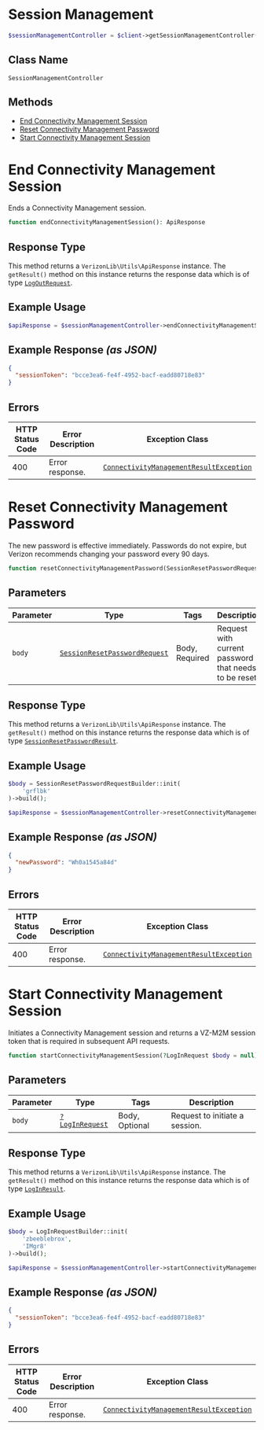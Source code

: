 # Session Management

```php
$sessionManagementController = $client->getSessionManagementController();
```

## Class Name

`SessionManagementController`

## Methods

* [End Connectivity Management Session](../../doc/controllers/session-management.md#end-connectivity-management-session)
* [Reset Connectivity Management Password](../../doc/controllers/session-management.md#reset-connectivity-management-password)
* [Start Connectivity Management Session](../../doc/controllers/session-management.md#start-connectivity-management-session)


# End Connectivity Management Session

Ends a Connectivity Management session.

```php
function endConnectivityManagementSession(): ApiResponse
```

## Response Type

This method returns a `VerizonLib\Utils\ApiResponse` instance. The `getResult()` method on this instance returns the response data which is of type [`LogOutRequest`](../../doc/models/log-out-request.md).

## Example Usage

```php
$apiResponse = $sessionManagementController->endConnectivityManagementSession();
```

## Example Response *(as JSON)*

```json
{
  "sessionToken": "bcce3ea6-fe4f-4952-bacf-eadd80718e83"
}
```

## Errors

| HTTP Status Code | Error Description | Exception Class |
|  --- | --- | --- |
| 400 | Error response. | [`ConnectivityManagementResultException`](../../doc/models/connectivity-management-result-exception.md) |


# Reset Connectivity Management Password

The new password is effective immediately. Passwords do not expire, but Verizon recommends changing your password every 90 days.

```php
function resetConnectivityManagementPassword(SessionResetPasswordRequest $body): ApiResponse
```

## Parameters

| Parameter | Type | Tags | Description |
|  --- | --- | --- | --- |
| `body` | [`SessionResetPasswordRequest`](../../doc/models/session-reset-password-request.md) | Body, Required | Request with current password that needs to be reset. |

## Response Type

This method returns a `VerizonLib\Utils\ApiResponse` instance. The `getResult()` method on this instance returns the response data which is of type [`SessionResetPasswordResult`](../../doc/models/session-reset-password-result.md).

## Example Usage

```php
$body = SessionResetPasswordRequestBuilder::init(
    'grflbk'
)->build();

$apiResponse = $sessionManagementController->resetConnectivityManagementPassword($body);
```

## Example Response *(as JSON)*

```json
{
  "newPassword": "Wh0a1545a84d"
}
```

## Errors

| HTTP Status Code | Error Description | Exception Class |
|  --- | --- | --- |
| 400 | Error response. | [`ConnectivityManagementResultException`](../../doc/models/connectivity-management-result-exception.md) |


# Start Connectivity Management Session

Initiates a Connectivity Management session and returns a VZ-M2M session token that is required in subsequent API requests.

```php
function startConnectivityManagementSession(?LogInRequest $body = null): ApiResponse
```

## Parameters

| Parameter | Type | Tags | Description |
|  --- | --- | --- | --- |
| `body` | [`?LogInRequest`](../../doc/models/log-in-request.md) | Body, Optional | Request to initiate a session. |

## Response Type

This method returns a `VerizonLib\Utils\ApiResponse` instance. The `getResult()` method on this instance returns the response data which is of type [`LogInResult`](../../doc/models/log-in-result.md).

## Example Usage

```php
$body = LogInRequestBuilder::init(
    'zbeeblebrox',
    'IMgr8'
)->build();

$apiResponse = $sessionManagementController->startConnectivityManagementSession($body);
```

## Example Response *(as JSON)*

```json
{
  "sessionToken": "bcce3ea6-fe4f-4952-bacf-eadd80718e83"
}
```

## Errors

| HTTP Status Code | Error Description | Exception Class |
|  --- | --- | --- |
| 400 | Error response. | [`ConnectivityManagementResultException`](../../doc/models/connectivity-management-result-exception.md) |

